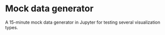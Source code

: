 # Mock data generator

A 15-minute mock data generator in Jupyter for testing several visualization types.
